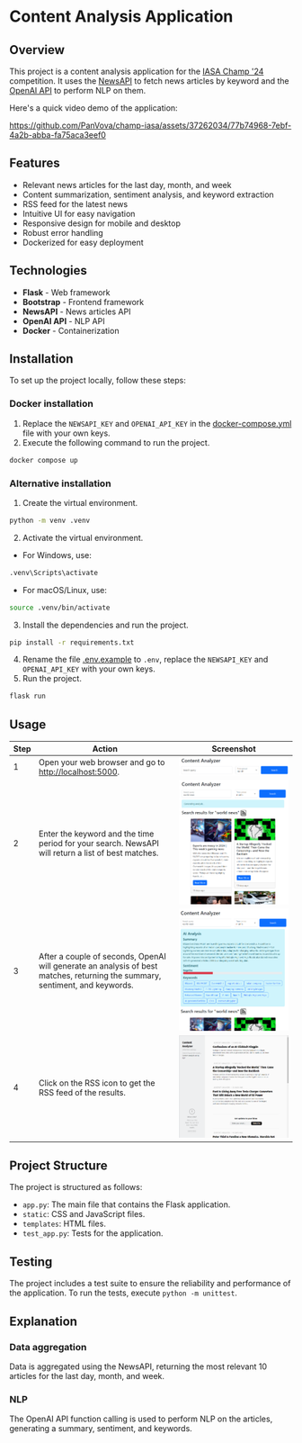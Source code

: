 # Content Analysis Application

## Overview
This project is a content analysis application for the [IASA Champ '24](http://champ.iasa.kpi.ua/) competition. It uses the [NewsAPI](https://newsapi.org/) to fetch news articles by keyword and the [OpenAI API](https://platform.openai.com/docs/overview) to perform NLP on them.

Here's a quick video demo of the application:  

https://github.com/PanVova/champ-iasa/assets/37262034/77b74968-7ebf-4a2b-abba-fa75aca3eef0



## Features
- Relevant news articles for the last day, month, and week
- Content summarization, sentiment analysis, and keyword extraction
- RSS feed for the latest news
- Intuitive UI for easy navigation
- Responsive design for mobile and desktop
- Robust error handling
- Dockerized for easy deployment

## Technologies
- **Flask** - Web framework
- **Bootstrap** - Frontend framework
- **NewsAPI** - News articles API
- **OpenAI API** - NLP API
- **Docker** - Containerization

## Installation
To set up the project locally, follow these steps:
### Docker installation
1. Replace the `NEWSAPI_KEY` and `OPENAI_API_KEY` in the [docker-compose.yml](docker-compose.yml) file with your own keys.
2. Execute the following command to run the project.
```bash
docker compose up
```
### Alternative installation
1. Create the virtual environment.
```bash
python -m venv .venv
```
2. Activate the virtual environment.
- For Windows, use:
```bash
.venv\Scripts\activate
```
- For macOS/Linux, use:
```bash
source .venv/bin/activate
```
3. Install the dependencies and run the project.
```bash
pip install -r requirements.txt
```
4. Rename the file [.env.example](.env.example) to `.env`, replace the `NEWSAPI_KEY` and `OPENAI_API_KEY` with your own keys.
5. Run the project.
```bash
flask run
```

## Usage
| Step | Action | Screenshot |
|------|--------|------------|
| 1    | Open your web browser and go to [http://localhost:5000](http://localhost:5000). | ![Screenshot 1](docs/usage_1.png) |
| 2    | Enter the keyword and the time period for your search. NewsAPI will return a list of best matches. | ![Screenshot 2](docs/usage_2.png) |
| 3    | After a couple of seconds, OpenAI will generate an analysis of best matches, returning the summary, sentiment, and keywords. | ![Screenshot 3](docs/usage_3.png) |
| 4    | Click on the RSS icon to get the RSS feed of the results. | ![Screenshot 4](docs/usage_4.png) |

## Project Structure
The project is structured as follows:
- `app.py`: The main file that contains the Flask application.
- `static`: CSS and JavaScript files.
- `templates`: HTML files.
- `test_app.py`: Tests for the application.

## Testing
The project includes a test suite to ensure the reliability and performance of the application. To run the tests, execute `python -m unittest`.

## Explanation
### Data aggregation
Data is aggregated using the NewsAPI, returning the most relevant 10 articles for the last day, month, and week.
### NLP
The OpenAI API function calling is used to perform NLP on the articles, generating a summary, sentiment, and keywords.
